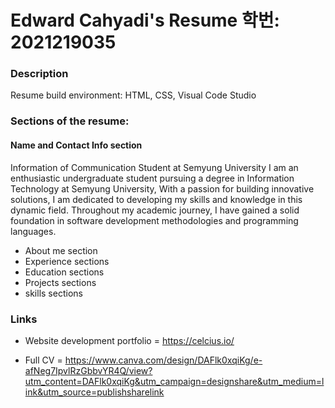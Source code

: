 # Edward Cahyadi's Resume 학번: 2021219035
### Description
Resume build environment: HTML, CSS, Visual Code Studio
### Sections of the resume:
#### Name and Contact Info section
Information of Communication Student at Semyung University I am an enthusiastic undergraduate student pursuing a degree in Information Technology at Semyung University, With a passion for building innovative solutions, I am dedicated to developing my skills and knowledge in this dynamic field. Throughout my academic journey, I have gained a solid foundation in software development methodologies and programming languages.
- About me section
- Experience sections
- Education sections
- Projects sections
- skills sections
### Links
- Website development portfolio = https://celcius.io/

- Full CV = https://www.canva.com/design/DAFlk0xqiKg/e-afNeg7IpvlRzGbbvYR4Q/view?utm_content=DAFlk0xqiKg&utm_campaign=designshare&utm_medium=link&utm_source=publishsharelink


